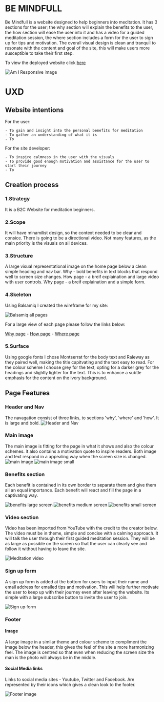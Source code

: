 # **BE MINDFULL**

Be Mindfull is a website designed to help beginners into meditation. It has 3 sections for the user; the why section will explain the benefits to the user, the how section will ease the user into it and has a video for a guided meditation session, the where section includes a form for the user to sign up for tips and motivation. The overall visual design is clean and tranquil to resonate with the content and goal of the site, this will make users more susceptible to take their first step.

To view the deployed website click [here](https://debbie-herridge.github.io/mindfull-meditation/index.html)

![Am I Responsive image](/assets/images/am-i-responsive.png)

# UXD

## Website intentions

For the user:
```
- To gain and insight into the personal benefits for meditation
- To gather an understanding of what it is
- To 
```

For the site developer:
```
- To inspire calmness in the user with the visuals
- To provide good enough motivation and assistance for the user to start their journey
- To
```

## Creation process

### 1.Strategy
It is a B2C Website for meditation beginners.

### 2.Scope
It will have minamilist design, so the context needed to be clear and consice. 
There is going to be a directional video.
Not many features, as the main priority is the visuals on all devices.

### 3.Structure
A large visual representational image on the home page below a clean simple heading and nav bar.
Why - bold benefits in text blocks that respond well to screen size changes.
How page - a breif explaination and large video with user controls.
Why page - a breif explaination and a simple form.

### 4.Skeleton

Using Balsamiq I created the wireframe for my site:

![Balsamiq all pages](/assets/images/balsamiq-all-pages.png)

For a large view of each page please follow the links below:

[Why page](https://github.com/debbie-herridge/mindfull-meditation/blob/main/assets/images/balsamiq-page-one.png) -
[How page](https://github.com/debbie-herridge/mindfull-meditation/blob/main/assets/images/balsamiq-page-two.png) - 
[Where page](https://github.com/debbie-herridge/mindfull-meditation/blob/main/assets/images/balsamiq-page-three.png)

### 5.Surface

Using google fonts I chose Montserrat for the body text and Raleway as they paired well, making the title capitvating and the text easy to read.
For the colour scheme I choose grey for the text, opting for a darker grey for the headings and slightly lighter for the text. This is to enhance a subtle emphasis for the content on the ivory background.

## Page Features 

### Header and Nav
The navagation consist of three links, to sections 'why', 'where' and 'how'. It is large and bold.
![Header and Nav](/assets/images/header-nav-screenshot.png)

### Main image
The main image is fitting for the page in what it shows and also the colour schemes. It also contains a motivation quote to inspire readers. Both image and text respond in a appealing way when the screen size is changed.
![main image](/assets/images/Main-image.png)
![main image small](/assets/images/main-image-small%20screen.png)

### Benefits section
Each benefit is contained in its own border to separate them and give them all an equal importance. Each benefit will react and fill the page in a captivating way.

![benefits large screen](/assets/images/responsive-benefits-screenshot-3.png)
![benefits medium screen](/assets/images/responsive-benefits-screenshot-2.png)
![benefits small screen](/assets/images/responsive-benefits-screenshot-1.png)

### Video section
Video has been imported from YouTube with the credit to the creator below. The video must be in theme, simple and concise with a calming approach. It will talk the user through their first guided meditation session. They will be as large as possible on the screen so that the user can clearly see and follow it without having to leave the site.  

![Meditation video](/assets/images/video-screenshot.png)

### Sign up form
A sign up form is added at the bottom for users to input their name and email address for emailed tips and motivation. This will help further motivate the user to keep up with their journey even after leaving the website. Its simple with a large subscribe button to invite the user to join.

![Sign up form](/assets/images/form-screenshot.png)

### Footer

#### Image
A large image in a similar theme and colour scheme to compliment the image below the header, this gives the feel of the site a more harmonizing feel. The image is centred so that even when reducing the screen size the man is the photo will always be in the middle.

#### Social Media links
Links to social media sites - Youtube, Twitter and Facebook. Are represented by their icons which gives a clean look to the footer.

![Footer image](/assets/images/footer-screenshot.png)